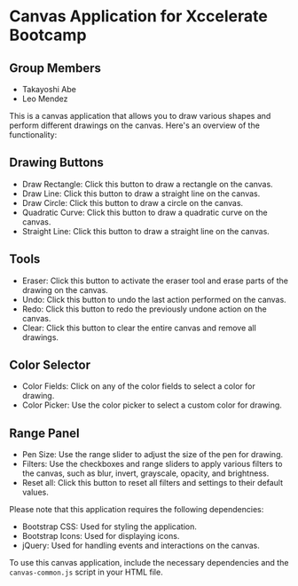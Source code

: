 # Canvas Application for Xccelerate Bootcamp

## Group Members

- Takayoshi Abe
- Leo Mendez

This is a canvas application that allows you to draw various shapes and perform different drawings on the canvas. Here's an overview of the functionality:

## Drawing Buttons

- Draw Rectangle: Click this button to draw a rectangle on the canvas.
- Draw Line: Click this button to draw a straight line on the canvas.
- Draw Circle: Click this button to draw a circle on the canvas.
- Quadratic Curve: Click this button to draw a quadratic curve on the canvas.
- Straight Line: Click this button to draw a straight line on the canvas.

## Tools

- Eraser: Click this button to activate the eraser tool and erase parts of the drawing on the canvas.
- Undo: Click this button to undo the last action performed on the canvas.
- Redo: Click this button to redo the previously undone action on the canvas.
- Clear: Click this button to clear the entire canvas and remove all drawings.

## Color Selector

- Color Fields: Click on any of the color fields to select a color for drawing.
- Color Picker: Use the color picker to select a custom color for drawing.

## Range Panel

- Pen Size: Use the range slider to adjust the size of the pen for drawing.
- Filters: Use the checkboxes and range sliders to apply various filters to the canvas, such as blur, invert, grayscale, opacity, and brightness.
- Reset all: Click this button to reset all filters and settings to their default values.

Please note that this application requires the following dependencies:

- Bootstrap CSS: Used for styling the application.
- Bootstrap Icons: Used for displaying icons.
- jQuery: Used for handling events and interactions on the canvas.

To use this canvas application, include the necessary dependencies and the `canvas-common.js` script in your HTML file.
